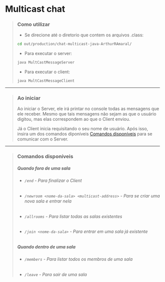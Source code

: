 # Multicast chat
>### Como utilizar
> - Se direcione até o diretorio que contem os arquivos .class:
>```bash
>cd out/production/chat-multicast-java-ArthurRAmaral/
>```
>- Para executar o server:
>```bash
>java MultCastMessageServer
>```
>- Para executar o client:
>```bash
>java MultCastMessageClient
>```
 
---
>### Ao iniciar
>Ao iniciar o Server, ele irá printar no console todas as mensagens que ele receber.
>Mesmo que tais mensagens não sejam as que o usuário digitou, mas elas correspondem ao que o Client enviou.
>
>Já o Client inicia requisitando o seu nome de usuário.
>Após isso, insira um dos comandos diponíveis [Comandos disponíveis](#commands) para se comunicar com o Server.
---
> ### <a name="commands"></a> Comandos disponíveis
> ##### Quando fora de uma sala 
> - ###### `/end` - Para finalizar o Client
> - ###### `/newroom <nome-da-sala> <multicast-address>` - Para se criar uma nova sala e entrar nela
> - ###### `/allrooms` - Para listar todas as salas existentes
> - ###### `/join <nome-da-sala>` - Para entrar em uma sala já existente
> ##### Quando dentro de uma sala 
> - ###### `/members` - Para listar todos os membros de uma sala
> - ###### `/leave` - Para sair de uma sala
